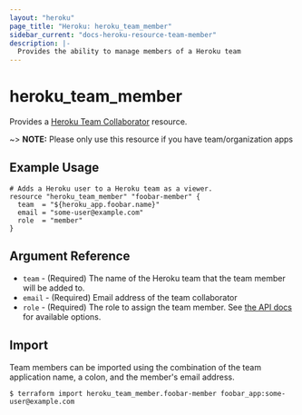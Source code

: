```yaml
---
layout: "heroku"
page_title: "Heroku: heroku_team_member"
sidebar_current: "docs-heroku-resource-team-member"
description: |-
  Provides the ability to manage members of a Heroku team
---
```


# heroku\_team\_member

Provides a [Heroku Team Collaborator](https://devcenter.heroku.com/articles/platform-api-reference#team-member) resource.

~> **NOTE:** Please only use this resource if you have team/organization apps

## Example Usage

```hcl
# Adds a Heroku user to a Heroku team as a viewer.
resource "heroku_team_member" "foobar-member" {
  team  = "${heroku_app.foobar.name}"
  email = "some-user@example.com"
  role  = "member"
}
```

## Argument Reference

* `team` - (Required) The name of the Heroku team that the team member will be added to.
* `email` - (Required) Email address of the team collaborator
* `role` - (Required) The role to assign the team member. See [the API docs](https://devcenter.heroku.com/articles/platform-api-reference#team-member) for available options.

## Import

Team members can be imported using the combination of the team application name, a colon, and the member's email address.

```
$ terraform import heroku_team_member.foobar-member foobar_app:some-user@example.com
```
